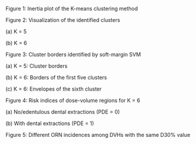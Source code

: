 Figure 1: Inertia plot of the K-means clustering method

Figure 2: Visualization of the identified clusters 

  (a) K = 5 

  (b) K = 6

Figure 3: Cluster borders identified by soft-margin SVM 

  (a) K = 5: Cluster borders

  (b) K = 6: Borders of the first five clusters 

  (c) K = 6: Envelopes of the sixth cluster

Figure 4: Risk indices of dose-volume regions for K = 6

  (a) No/edentulous dental extractions (PDE = 0) 

  (b) With dental extractions (PDE = 1)

Figure 5: Different ORN incidences among DVHs with the same D30% value
